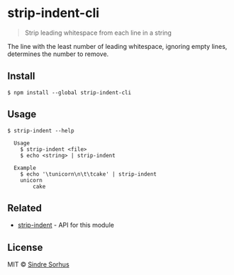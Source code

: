 # strip-indent-cli

> Strip leading whitespace from each line in a string

The line with the least number of leading whitespace, ignoring empty lines, determines the number to remove.


## Install

```
$ npm install --global strip-indent-cli
```


## Usage

```
$ strip-indent --help

  Usage
    $ strip-indent <file>
    $ echo <string> | strip-indent

  Example
    $ echo '\tunicorn\n\t\tcake' | strip-indent
    unicorn
        cake
```


## Related

- [strip-indent](https://github.com/sindresorhus/strip-indent) - API for this module


## License

MIT © [Sindre Sorhus](https://sindresorhus.com)
